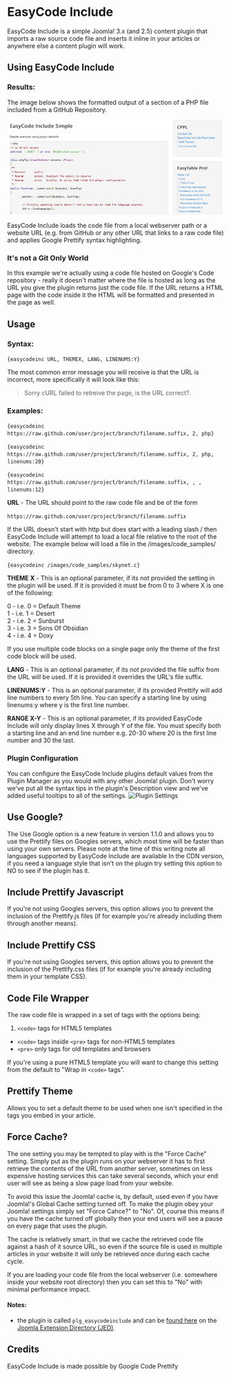 # EasyCode Include
EasyCode Include is a simple Joomla! 3.x (and 2.5) content plugin that imports a raw source code file and inserts it inline in your articles or anywhere else a content plugin will work.

## Using EasyCode Include

### Results:

The image below shows the formatted output of a section of a PHP file included from a GitHub Repository.

![PHP Sample](readme_images/Default_Include_Example_-_PHP.png)

EasyCode Include loads the code file from a local webserver path or a website URL (e.g. from GitHub or any other URL that links to a raw code file) and applies Google Prettify syntax highlighting.

### It's not a Git Only World
In this example we're actually using a code file hosted on Google's Code repository - really it doesn't matter where the file is hosted as long as the URL you give the plugin returns just the code file. If the URL returns a HTML page with the code inside it the HTML will be formatted and presented in the page as well.

## Usage
### Syntax:

`{easycodeinc URL, THEMEX, LANG, LINENUMS:Y}`

The most common error message you will receive is that the URL is incorrect, more specifically it will look like this:

> Sorry cURL failed to retreive the page, is the URL correct?.

### Examples:

`{easycodeinc https://raw.github.com/user/project/branch/filename.suffix, 2, php}`


`{easycodeinc https://raw.github.com/user/project/branch/filename.suffix, 2, php, linenums:20}`


`{easycodeinc https://raw.github.com/user/project/branch/filename.suffix, , , linenums:12}`

**URL** - The URL should point to the raw code file and be of the form

```https://raw.github.com/user/project/branch/filename.suffix```

If the URL doesn't start with http but does start with a leading slash /  then EasyCode Include will attempt to load a local file relative to the root of the website. The example below will load a file in the /images/code_samples/ directory.

`{easycodeinc /images/code_samples/skynet.c}`

**THEME X** - This is an optional parameter, if its not provided the setting in the plugin will be used. If it is provided it must be from 0 to 3 where X is one of the following:

 0 - i.e. 0 = Default Theme  
 1 - i.e. 1 = Desert  
 2 - i.e. 2 = Sunburst  
 3 - i.e. 3 = Sons Of Obsidian  
 4 - i.e. 4 = Doxy

If you use multiple code blocks on a single page only the theme of the first code block will be used.

**LANG** - This is an optional parameter, if its not provided the file suffix from the URL will be used. If it is provided it overrides the URL's file suffix.

**LINENUMS:Y** - This is an optional parameter, if its provided Prettify will add line numbers to every 5th line. You can specify a starting line by using linenums:y where y is the first line number.

**RANGE X-Y** - This is an optional parameter, if its provided EasyCode Include will only display lines X through Y of the file. You must specify both a starting line and an end line number e.g. 20-30 where 20 is the first line number and 30 the last.

### Plugin Configuration
You can configure the EasyCode Include plugins default values from the Plugin Manager as you would with any other Joomla! plugin. Don't worry we've put all the syntax tips in the plugin's Description view and we've added useful tooltips to all of the settings.
![Plugin Settings](readme_images/Plugin_Settings.png)

## Use Google?
The Use Google option is a new feature in version 1.1.0 and allows you to use the Prettify files on Googles servers, which most time will be faster than using your own servers. Please note at the time of this writing note all languages supported by EasyCode Include are available In the CDN version, if you need a language style that isn't on the plugin try setting this option to NO to see if the plugin has it.

## Include Prettify Javascript
If you're not using Googles servers, this option allows you to prevent the inclusion of the Prettify.js files (if for example you're already including them through another means).

## Include Prettify CSS
If you're not using Googles servers, this option allows you to prevent the inclusion of the Prettify.css files (if for example you're already including them in your template CSS).

## Code File Wrapper
The raw code file is wrapped in a set of tags with the options being:

 1. `<code>` tags for HTML5 templates  
 - `<code>` tags inside `<pre>` tags for non-HTML5 templates  
 - `<pre>` only tags for old templates and browsers  

If you're using a pure HTML5 template you will want to change this setting from the default to "Wrap in `<code>` tags".

## Prettify Theme
Allows you to set a default theme to be used when one isn't specified in the tags you embed in your article.

## Force Cache?
The one setting you may be tempted to play with is the "Force Cache" setting. Simply put as the plugin runs on your webserver it has to first retrieve the contents of the URL from another server, sometimes on less expensive hosting services this can take several seconds, which your end user will see as being a slow page load from your website.

To avoid this issue the Joomla! cache is, by default, used even if you have Joomla!'s Global Cache setting turned off. To make the plugin obey your Joomla! settings simply set "Force Cahce?" to "No". Of, course this means if you have the cache turned off globally then your end users will see a pause on every page that uses the plugin.

The cache is relatively smart, in that we cache the retrieved code file against a hash of it source URL, so even if the source file is used in multiple articles in your website it will only be retrieved once during each cache cycle.

If you are loading your code file from the local webserver (i.e. somewhere inside your website root directory) then you can set this to "No" with minimal performance impact.

#### Notes:
- the plugin is called `plg_easycodeinclude` and can be [found here](https://extensions.joomla.org/extensions/extension/core-enhancements/coding-a-scripts-integration/easycode-include) on the [Joomla Extension Directory (JED)](http://extensions.joomla.org).

## Credits

EasyCode Include is made possible by Google Code Prettify
